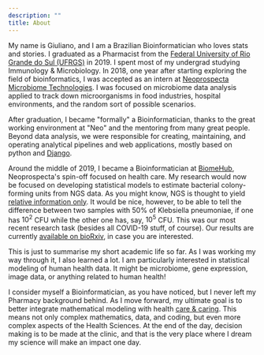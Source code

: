 ```yaml
---
description: ""
title: About
---
```



My name is Giuliano, and I am a Brazilian Bioinformatician who loves stats and stories. I graduated as a Pharmacist from the [Federal University of Rio Grande do Sul (UFRGS)](ufrgs.br) in 2019. I spent most of my undergrad studying Immunology & Microbiology. In 2018, one year after starting exploring the field of bioinformatics, I was accepted as an intern at [Neoprospecta Microbiome Technologies](https://www.neoprospecta.com/). I was focused on microbiome data analysis applied to track down microorganisms in food industries, hospital environments, and the random sort of possible scenarios. 

After graduation, I became "formally" a Bioinformatician, thanks to the great working environment at "Neo" and the mentoring from many great people. Beyond data analysis, we were responsible for creating, maintaining, and operating analytical pipelines and web applications, mostly based on python and [Django](https://www.djangoproject.com/). 

Around the middle of 2019, I became a Bioinformatician at [BiomeHub](https://www.biome-hub.com/), Neoprospecta's spin-off focused on health care. My research would now be focused on developing statistical models to estimate bacterial colony-forming units from NGS data. As you might know, NGS is thought to yield [relative information only](https://academic.oup.com/bioinformatics/article/34/16/2870/4956011). It would be nice, however, to be able to tell the difference between two samples with 50% of Klebsiella pneumoniae, if one has $10^2$ CFU while the other one has, say, $10^5$ CFU. This was our most recent research task (besides all COVID-19 stuff, of course). Our results are currently [available on bioRxiv](https://www.biorxiv.org/content/10.1101/2020.02.03.932301v2), in case you are interested. 

This is just to summarise my short academic life so far. As I was working my way through it, I also learned a lot. I am particularly interested in statistical modeling of human health data. It might be microbiome, gene expression, image data, or anything related to human health! 

I consider myself a Bioinformatician, as you have noticed, but I never left my Pharmacy background behind. As I move forward, my ultimate goal is to better integrate mathematical modeling with health [care & caring](https://doi.org/10.3747/co.21.2239). This means not only complex mathematics, data, and coding, but even more complex aspects of the Health Sciences. At the end of the day, decision making is to be made at the clinic, and that is the very place where I dream my science will make an impact one day.

